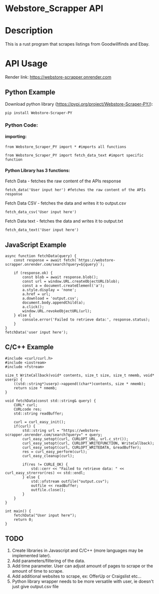 # Webstore_Scrapper API
# Description
This is a rust program that scrapes listings from Goodwillfinds and Ebay.
# API Usage

Render link: https://webstore-scrapper.onrender.com

## Python Example

Download python library (https://pypi.org/project/Webstore-Scraper-PY/):

```
pip install Webstore-Scraper-PY
```

### Python Code:

#### importing:
```
from Webstore_Scraper_PY import * #imports all functions
```
```
from Webstore_Scraper_PY import fetch_data_text #import specific function
```

#### Python Library has 3 functions:

Fetch Data - fetches the raw content of the APIs response
```
fetch_data('User input her') #fetches the raw content of the APIs response
```

Fetch Data CSV - fetches the data and writes it to output.csv
```
fetch_data_csv('User input here')
```

Fetch Data text - fetches the data and writes it to output.txt
```
fetch_data_text('User input here')
```

## JavaScript Example
```
async function fetchData(query) {
    const response = await fetch(`https://webstore-scrapper.onrender.com/search?query=${query}`);
    
    if (response.ok) {
        const blob = await response.blob();
        const url = window.URL.createObjectURL(blob);
        const a = document.createElement('a');
        a.style.display = 'none';
        a.href = url;
        a.download = 'output.csv';
        document.body.appendChild(a);
        a.click();
        window.URL.revokeObjectURL(url);
    } else {
        console.error('Failed to retrieve data:', response.status);
    }
}
fetchData('user input here');
```

## C/C++ Example
```
#include <curl/curl.h>
#include <iostream>
#include <fstream>

size_t WriteCallback(void* contents, size_t size, size_t nmemb, void* userp) {
    ((std::string*)userp)->append((char*)contents, size * nmemb);
    return size * nmemb;
}

void fetchData(const std::string& query) {
    CURL* curl;
    CURLcode res;
    std::string readBuffer;

    curl = curl_easy_init();
    if(curl) {
        std::string url = "https://webstore-scrapper.onrender.com/search?query=" + query;
        curl_easy_setopt(curl, CURLOPT_URL, url.c_str());
        curl_easy_setopt(curl, CURLOPT_WRITEFUNCTION, WriteCallback);
        curl_easy_setopt(curl, CURLOPT_WRITEDATA, &readBuffer);
        res = curl_easy_perform(curl);
        curl_easy_cleanup(curl);

        if(res != CURLE_OK) {
            std::cerr << "Failed to retrieve data: " << curl_easy_strerror(res) << std::endl;
        } else {
            std::ofstream outfile("output.csv");
            outfile << readBuffer;
            outfile.close();
        }
    }
}

int main() {
    fetchData("User input here");
    return 0;
}
```

## TODO
1. Create libraries in Javascript and C/C++ (more languages may be implemented later).
2. Add parameters/filtering of the data.
3. Add time parameter. User can adjust amount of pages to scrape or the amount of time to scrape.
4. Add additional websites to scrape, ex: OfferUp or Craigslist etc...
5. Python library wrapper needs to be more versatile with user, ie doesn't just give output.csv file

